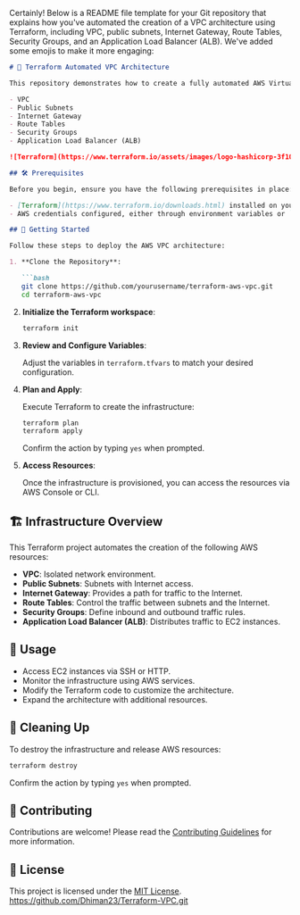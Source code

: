 Certainly! Below is a README file template for your Git repository that explains how you've automated the creation of a VPC architecture using Terraform, including VPC, public subnets, Internet Gateway, Route Tables, Security Groups, and an Application Load Balancer (ALB). We've added some emojis to make it more engaging:

```markdown
# 🚀 Terraform Automated VPC Architecture

This repository demonstrates how to create a fully automated AWS Virtual Private Cloud (VPC) architecture using Terraform. With this Terraform configuration, you can effortlessly provision the following AWS resources:

- VPC
- Public Subnets
- Internet Gateway
- Route Tables
- Security Groups
- Application Load Balancer (ALB)

![Terraform](https://www.terraform.io/assets/images/logo-hashicorp-3f10732f.svg)

## 🛠️ Prerequisites

Before you begin, ensure you have the following prerequisites in place:

- [Terraform](https://www.terraform.io/downloads.html) installed on your local machine.
- AWS credentials configured, either through environment variables or `~/.aws/credentials`.

## 🚦 Getting Started

Follow these steps to deploy the AWS VPC architecture:

1. **Clone the Repository**:

   ```bash
   git clone https://github.com/yourusername/terraform-aws-vpc.git
   cd terraform-aws-vpc
   ```

2. **Initialize the Terraform workspace**:

   ```bash
   terraform init
   ```

3. **Review and Configure Variables**:

   Adjust the variables in `terraform.tfvars` to match your desired configuration.

4. **Plan and Apply**:

   Execute Terraform to create the infrastructure:

   ```bash
   terraform plan
   terraform apply
   ```

   Confirm the action by typing `yes` when prompted.

5. **Access Resources**:

   Once the infrastructure is provisioned, you can access the resources via AWS Console or CLI.

## 🏗️ Infrastructure Overview

This Terraform project automates the creation of the following AWS resources:

- **VPC**: Isolated network environment.
- **Public Subnets**: Subnets with Internet access.
- **Internet Gateway**: Provides a path for traffic to the Internet.
- **Route Tables**: Control the traffic between subnets and the Internet.
- **Security Groups**: Define inbound and outbound traffic rules.
- **Application Load Balancer (ALB)**: Distributes traffic to EC2 instances.

## 🧐 Usage

- Access EC2 instances via SSH or HTTP.
- Monitor the infrastructure using AWS services.
- Modify the Terraform code to customize the architecture.
- Expand the architecture with additional resources.

## 🧹 Cleaning Up

To destroy the infrastructure and release AWS resources:

```bash
terraform destroy
```

Confirm the action by typing `yes` when prompted.

## 🤝 Contributing

Contributions are welcome! Please read the [Contributing Guidelines](CONTRIBUTING.md) for more information.

## 📄 License

This project is licensed under the [MIT License](LICENSE).
https://github.com/Dhiman23/Terraform-VPC.git
```
